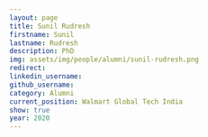 ```yaml
---
layout: page
title: Sunil Rudresh
firstname: Sunil
lastname: Rudresh
description: PhD 
img: assets/img/people/alumni/sunil-rudresh.png
redirect: 
linkedin_username: 
github_username:
category: Alumni
current_position: Walmart Global Tech India
show: true
year: 2020
---
```

